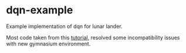 # dqn-example
Example implementation of dqn for lunar lander.

Most code taken from this [tutorial](https://goodboychan.github.io/python/reinforcement_learning/pytorch/udacity/2021/05/07/DQN-LunarLander.html), resolved some incompatibility issues with new gymnasium environment.

